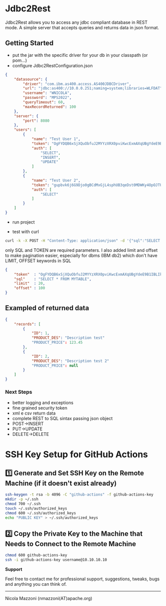 # Jdbc2Rest

Jdbc2Rest allows you to access any jdbc compliant database in REST mode. A simple server that accepts queries and returns data in json format.


## Getting Started

* put the jar with the specific driver for your db in your classpath (or pom...)
* configure Jdbc2RestConfiguration.json

```json
{
	"datasource": {
		"driver": "com.ibm.as400.access.AS400JDBCDriver",
		"url": "jdbc:as400://10.0.0.251;naming=system;libraries=WLFDAT",
		"username": "WNICOLA",
		"password": "MPS2022",
		"queryTimeout": 60,
		"maxRecordReturned": 100
	},
	"server": {
		"port": 8080
	},
	"users": [
		{
			"name": "Test User 1",
			"token": "OgFYDQB6xSjXQuObfuJ2MYYzXRX0pviKwcExmAXqUBgYdeE9B1IBLIkgTlH4JU3j",
			"auth": [
				"SELECT",
				"INSERT",
				"UPDATE"
			]
		},
		{
			"name": "Test User 2",
			"token": "gupbvk6j6G9Djo0gBCdMxGjL4sphUB3qeDst0MDWKy4OpOJTUiHFuCmm9jmU2iKh",
			"auth": [
				"SELECT"
			]
		}
	]
}

```

* run project

* test with curl

```bash
curl -k -X POST -H "Content-Type: application/json" -d '{"sql":"SELECT * FROM MYTABLE", "token"  : "OgFYDQB6xSjXQuObfuJ2MYYzXRX0pviKwcExmAXqUBgYdeE9B1IBLIkgTlH4JU3j"}' http://localhost:8080/jdbc2rest/v1
```


only SQL and TOKEN are required parameters.
I also added limit and offset to make pagination easier, especially for dbms (IBM db2) which don't have LIMIT, OFFSET keywords in SQL

```json
{
	"token"  : "OgFYDQB6xSjXQuObfuJ2MYYzXRX0pviKwcExmAXqUBgYdeE9B1IBLIkgTlH4JU3j",
	"sql"    : "SELECT * FROM MYTABLE",
	"limit"  : 20,
	"offset" : 100
}
```


## Exampled of returned data
 
```json
{
	"records": [
		{
			"ID": 1,
			"PRODUCT_DES": "Description test"
			"PRODUCT_PRICE": 123.45
		},
		{
			"ID": 2,
			"PRODUCT_DES": "Description test 2"
			"PRODUCT_PRICE": null
		}
	]
}
```




### Next Steps
* better logging and exceptions
* fine grained security token
* xml e csv return data
* complete REST to SQL sintax passing json object
* 	POST->INSERT
* 	PUT->UPDATE
* 	DELETE->DELETE

# SSH Key Setup for GitHub Actions
## 1️⃣ Generate and Set SSH Key on the Remote Machine (if it doesn't exist already)
```sh
ssh-keygen -t rsa -b 4096 -C "github-actions" -f github-actions-key
mkdir -p ~/.ssh
chmod 700 ~/.ssh
touch ~/.ssh/authorized_keys
chmod 600 ~/.ssh/authorized_keys
echo "PUBLIC KEY" > ~/.ssh/authorized_keys
```
## 2️⃣ Copy the Private Key to the Machine that Needs to Connect to the Remote Machine
```sh
chmod 600 github-actions-key
ssh -i github-actions-key username@10.10.10.10
```

**Support**

Feel free to contact me for professional support, suggestions, tweaks, bugs and anything you can think of.


-----------------

Nicola Mazzoni (nmazzoni(AT)apache.org)
